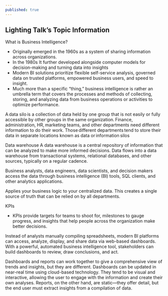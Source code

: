 ```yaml
---
published: true
---
```

## Lighting Talk’s Topic Information

What is Business Intelligence? 
* Originally emerged in the 1960s as a system of sharing information across organizations. 
* In the 1980s It further developed alongside computer models for decision-making and turning data into insights 
* Modern BI solutions prioritize flexible self-service analysis, governed data on trusted platforms, empowered business users, and speed to insight.
* Much more than a specific “thing,” business intelligence is rather an umbrella term that covers the processes and methods of collecting, storing, and analyzing data from business operations or activities to optimize performance. 

A data silo is a collection of data held by one group that is not easily or fully accessible by other groups in the same organization. Finance, administration, HR, marketing teams, and other departments need different information to do their work. Those different departments tend to store their data in separate locations known as data or information silos

Data warehouse
A data warehouse is a central repository of information that can be analyzed to make more informed decisions. Data flows into a data warehouse from transactional systems, relational databases, and other sources, typically on a regular cadence. 

Business analysts, data engineers, data scientists, and decision makers access the data through business intelligence (BI) tools, SQL clients, and other analytics applications.

Applies your business logic to your centralized data. This creates a single source of truth that can be relied on by all departments.

KPIs
* KPIs provide targets for teams to shoot for, milestones to gauge progress, and insights that help people across the organization make better decisions. 


Instead of analysts manually compiling spreadsheets, modern BI platforms can access, analyze, display, and share data via web-based dashboards. With a powerful, automated business intelligence tool, stakeholders can build dashboards to review, draw conclusions, and act.

Dashboards and reports can work together to give a comprehensive view of trends and insights, but they are different. Dashboards can be updated in near-real time using cloud-based technology. They tend to be visual and interactive, allowing the user to engage with the information and create their own analyses. Reports, on the other hand, are static—they offer detail, but the end user must extract insights from a compilation of data.
